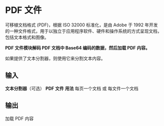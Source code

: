 # PDF 文件

可移植文档格式 (PDF)，根据 ISO 32000 标准化，是由 Adobe 于 1992 年开发的一种文件格式，用于以独立于应用程序软件、硬件和操作系统的方式呈现文档，包括文本格式和图像。

**PDF 文件模块解码 PDF 文档中 Base64 编码的数据，然后加载 PDF 内容。**

如果提供了文本分割器，则使用它来分割文本内容。


## 输入

**文本分割器**（可选）
**PDF 文件**
**用法**
每页一个文档 或 每文件一个文档


## 输出

加载 PDF 内容
